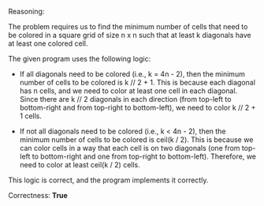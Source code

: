 Reasoning:

The problem requires us to find the minimum number of cells that need to be colored in a square grid of size n x n such that at least k diagonals have at least one colored cell.

The given program uses the following logic:

- If all diagonals need to be colored (i.e., k = 4n - 2), then the minimum number of cells to be colored is k // 2 + 1. This is because each diagonal has n cells, and we need to color at least one cell in each diagonal. Since there are k // 2 diagonals in each direction (from top-left to bottom-right and from top-right to bottom-left), we need to color k // 2 + 1 cells.

- If not all diagonals need to be colored (i.e., k < 4n - 2), then the minimum number of cells to be colored is ceil(k / 2). This is because we can color cells in a way that each cell is on two diagonals (one from top-left to bottom-right and one from top-right to bottom-left). Therefore, we need to color at least ceil(k / 2) cells.

This logic is correct, and the program implements it correctly.

Correctness: **True**